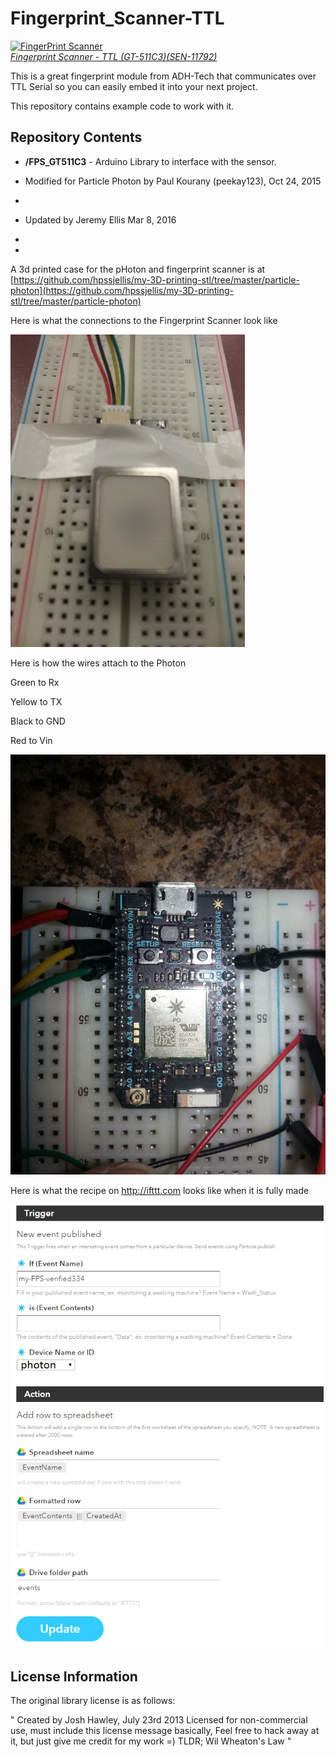 Fingerprint_Scanner-TTL
=======================

[![FingerPrint Scanner](https://dlnmh9ip6v2uc.cloudfront.net/images/products/1/1/7/9/2/11792-01_medium.jpg)  
*Fingerprint Scanner - TTL (GT-511C3)(SEN-11792)*](https://www.sparkfun.com/products/11792)

This is a great fingerprint module from ADH-Tech that communicates over TTL Serial so you can easily embed it into your next project. 

This repository contains example code to work with it. 

Repository Contents
-------------------
* **/FPS_GT511C3** - Arduino Library to interface with the sensor.

* Modified for Particle Photon by Paul Kourany (peekay123), Oct 24, 2015
* 
* Updated by Jeremy Ellis Mar 8, 2016
* 
* 


A 3d printed case for the pHoton and fingerprint scanner is at [https://github.com/hpssjellis/my-3D-printing-stl/tree/master/particle-photon](https://github.com/hpssjellis/my-3D-printing-stl/tree/master/particle-photon)


Here is what the connections to the Fingerprint Scanner look like

![](fps.jpg)


Here is how the wires attach to the Photon

Green to Rx

Yellow to TX

Black to GND

Red to Vin


![](photonfps.jpg)

Here is what the recipe on http://ifttt.com looks like when it is fully made

![](ifttt2.png)





License Information
-------------------

The original library license is as follows:

"	Created by Josh Hawley, July 23rd 2013
	Licensed for non-commercial use, must include this license message
	basically, Feel free to hack away at it, but just give me credit for my work =)
	TLDR; Wil Wheaton's Law "
